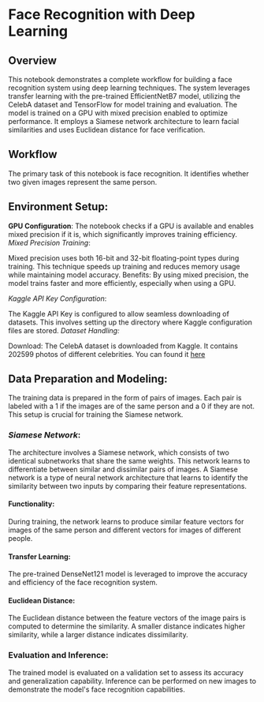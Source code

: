 # Face Recognition with Deep Learning
## **Overview**
This notebook demonstrates a complete workflow for building a face recognition system using deep learning techniques. The system leverages transfer learning with the pre-trained EfficientNetB7 model, utilizing the CelebA dataset and TensorFlow for model training and evaluation. The model is trained on a GPU with mixed precision enabled to optimize performance. It employs a Siamese network architecture to learn facial similarities and uses Euclidean distance for face verification.

## **Workflow**

The primary task of this notebook is face recognition. It identifies whether two given images represent the same person.

## Environment Setup:

**GPU Configuration**: The notebook checks if a GPU is available and enables mixed precision if it is, which significantly improves training efficiency.
*Mixed Precision Training*:

Mixed precision uses both 16-bit and 32-bit floating-point types during training. This technique speeds up training and reduces memory usage while maintaining model accuracy.
Benefits: By using mixed precision, the model trains faster and more efficiently, especially when using a GPU.

*Kaggle API Key Configuration*:

The Kaggle API Key is configured to allow seamless downloading of datasets. This involves setting up the directory where Kaggle configuration files are stored.
*Dataset Handling:*

Download: The CelebA dataset is downloaded from Kaggle. It contains 202599 photos of different celebrities. You can found it [here](https://www.kaggle.com/datasets/jessicali9530/celeba-dataset)

## **Data Preparation and Modeling**:

The training data is prepared in the form of pairs of images. Each pair is labeled with a 1 if the images are of the same person and a 0 if they are not. This setup is crucial for training the Siamese network.

### *Siamese Network*: 
The architecture involves a Siamese network, which consists of two identical subnetworks that share the same weights. This network learns to differentiate between similar and dissimilar pairs of images.
A Siamese network is a type of neural network architecture that learns to identify the similarity between two inputs by comparing their feature representations.
#### Functionality: 
During training, the network learns to produce similar feature vectors for images of the same person and different vectors for images of different people.
#### Transfer Learning:
The pre-trained DenseNet121 model is leveraged to improve the accuracy and efficiency of the face recognition system.
#### Euclidean Distance: 
The Euclidean distance between the feature vectors of the image pairs is computed to determine the similarity. A smaller distance indicates higher similarity, while a larger distance indicates dissimilarity.
### Evaluation and Inference:

The trained model is evaluated on a validation set to assess its accuracy and generalization capability.
Inference can be performed on new images to demonstrate the model's face recognition capabilities.
